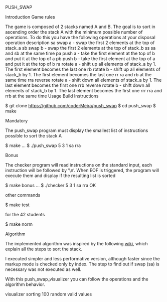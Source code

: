 
PUSH_SWAP

Introduction
Game rules

The game is composed of 2 stacks named A and B. The goal is to sort in ascending order the stack A with the minimum possible number of operations. To do this you have the following operations at your disposal
operation 	description
sa 	swap a - swap the first 2 elements at the top of stack_a
sb 	swap b - swap the first 2 elements at the top of stack_b
ss 	sa and sb at the same time
pa 	push a - take the first element at the top of b and put it at the top of a
pb 	push b - take the first element at the top of a and put it at the top of b
ra 	rotate a - shift up all elements of stack_a by 1. The first element becomes the last one
rb 	rotate b - shift up all elements of stack_b by 1. The first element becomes the last one
rr 	ra and rb at the same time
rra 	reverse rotate a - shift down all elements of stack_a by 1. The last element becomes the first one
rrb 	reverse rotate b - shift down all elements of stack_b by 1. The last element becomes the first one
rrr 	rra and rrb at the same time
Usage
Build Instructions

$ git clone https://github.com/coderMeira/push_swap
$ cd push_swap
$ make

Mandatory

The push_swap program must display the smallest list of instructions possible to sort the stack A

$ make
...
$ ./push_swap 5 3 1
sa
rra

Bonus

The checker program will read instructions on the standard input, each instruction will be followed by ’\n’. When EOF is triggered, the program will execute them and display if the resulting list is sorted

$ make bonus
...
$ ./checker 5 3 1
sa
rra
OK

other commands

$ make test

for the 42 students

$ make norm

Algorithm

The implemented algorithm was inspired by the following [wiki](https://github.com/VBrazhnik/Push_swap/wiki/Algorithm), which explain all the steps to sort the stack.

I executed simpler and less performative version, although faster since the markup mode is checked only by index. The step to find out if swap (sa) is necessary was not executed as well.

With this push_swap_visualizer you can follow the operations and the algorithm behavior.

visualizer
sorting 100 random valid values
